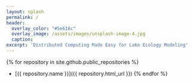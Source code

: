 ```yaml
---
layout: splash
permalink: /
header:
  overlay_color: "#5e616c"
  overlay_image: /assets/images/unsplash-image-4.jpg
  caption:
excerpt: 'Distributed Computing Made Easy for Lake Ecology Modeling'
---
```

{% for repository in site.github.public_repositories %}
  * [{{ repository.name }}]({{ repository.html_url }})
{% endfor %}
